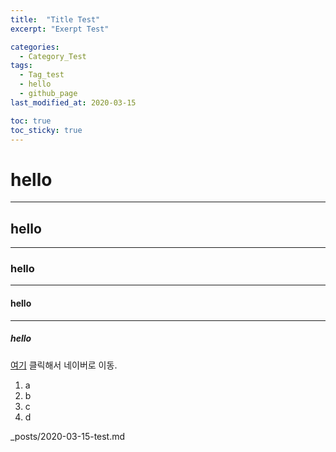 ```yaml
---
title:  "Title Test"
excerpt: "Exerpt Test"

categories:
  - Category_Test
tags:
  - Tag_test
  - hello
  - github_page
last_modified_at: 2020-03-15

toc: true
toc_sticky: true
---
```



# hello
---
## hello
---
### hello
---
#### hello
---
##### hello

[여기](https://www.naver.com/) 클릭해서 네이버로 이동.


1. a
2. b
3. c
4. d

_posts/2020-03-15-test.md
